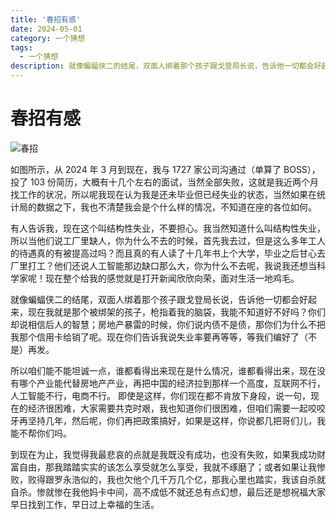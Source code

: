 ```yaml
---
title: '春招有感'
date: 2024-05-01
category: 一个猜想
tags:
  - 一个猜想
description: 就像蝙蝠侠二的结尾，双面人绑着那个孩子跟戈登局长说，告诉他一切都会好起来，现在我就是那个被绑架的孩子，枪指着我的脑袋，我能不知道好不好吗？
---
```


# 春招有感

<img src="/img/春招.png" alt="春招">

如图所示，从 2024 年 3 月到现在，我与 1727 家公司沟通过（单算了 BOSS），投了 103 份简历，大概有十几个左右的面试，当然全部失败，这就是我近两个月找工作的状况，所以呢我现在认为我是还未毕业但已经失业的状态，当然如果在统计局的数据之下，我也不清楚我会是个什么样的情况，不知道在座的各位如何。

有人告诉我，现在这个叫结构性失业，不要担心。我当然知道什么叫结构性失业，所以当他们说工厂里缺人，你为什么不去的时候，首先我去过，但是这么多年工人的待遇真的有被提高过吗？而且真的有人读了十几年书上个大学，毕业之后甘心去厂里打工？他们还说人工智能那边缺口那么大，你为什么不去呢，我说我还想当科学家呢！现在整个给我的感觉就是打开新闻欣欣向荣，面对生活一地鸡毛。

就像蝙蝠侠二的结尾，双面人绑着那个孩子跟戈登局长说，告诉他一切都会好起来，现在我就是那个被绑架的孩子，枪指着我的脑袋，我能不知道好不好吗？你们却说相信后人的智慧；房地产暴雷的时候，你们说内债不是债，那你们为什么不把我那个信用卡给销了呢。现在你们告诉我说失业率要再等等，等我们编好了（不是）再发。

所以咱们能不能坦诚一点，谁都看得出来现在是什么情况，谁都看得出来，现在没有哪个产业能代替房地产产业，再把中国的经济拉到那样一个高度，互联网不行，人工智能不行，电商不行。 即使是这样，你们现在都不肯放下身段，说一句，现在的经济很困难，大家需要共克时艰，我也知道你们很困难，但咱们需要一起咬咬牙再坚持几年，然后呢，你们再把政策搞好，如果是这样，你说都几把哥们儿，我能不帮你们吗。

到现在为止，我觉得我最悲哀的点就是我既没有成功，也没有失败，如果我成功财富自由，那我踏踏实实的该怎么享受就怎么享受，我就不琢磨了；或者如果让我惨败，败得跟罗永浩似的，我也欠他个几千万几个亿，那我心里也踏实，我该自杀就自杀。惨就惨在我他妈卡中间，高不成低不就还总有点幻想，最后还是想祝福大家早日找到工作，早日过上幸福的生活。

